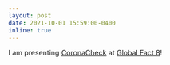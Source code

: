 ```yaml
---
layout: post
date: 2021-10-01 15:59:00-0400
inline: true
---
```


I am presenting [CoronaCheck](https://coronacheck.eurecom.fr/) at [Global Fact 8](https://www.poynter.org/global-fact-8/)!
